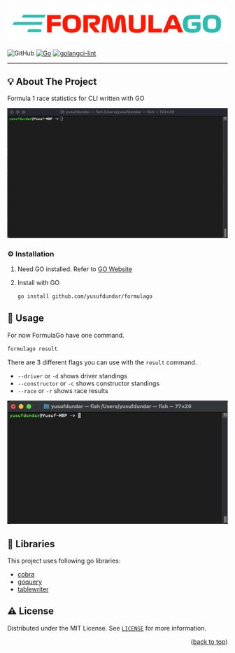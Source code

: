 ![FormulaGo Logo](assets/formulago_logo.png "FormulaGo")

![GitHub](https://img.shields.io/github/license/yusufdundar/formulago?label=license)
[![Go](https://github.com/yusufdundar/formulago/actions/workflows/go.yml/badge.svg)](https://github.com/yusufdundar/formulago/actions/workflows/go.yml)
[![golangci-lint](https://github.com/yusufdundar/formulago/actions/workflows/golangci-lint.yml/badge.svg)](https://github.com/yusufdundar/formulago/actions/workflows/golangci-lint.yml)

---

## 💡 About The Project

Formula 1 race statistics for CLI written with GO

![FormulaGo gif](assets/formulago_driver.gif "FormulaGo gif")

### ⚙️ Installation

1. Need GO installed. Refer to [GO Website](https://go.dev/dl/)

2. Install with GO

   ```sh
   go install github.com/yusufdundar/formulago
   ```


## 👀 Usage

For now FormulaGo have one command.

   ```sh
   formulago result
   ```

There are 3 different flags you can use with the `result` command.

* `--driver` or `-d` shows driver standings
* `--constructor` or `-c` shows constructor standings
* `--race` or `-r` shows race results

![Formulago help gif](assets/formulago_help.gif "Formula help gif")

## 📖 Libraries

This project uses following go libraries:

* [cobra](https://github.com/spf13/cobra)
* [goquery](github.com/PuerkitoBio/goquery)
* [tablewriter](https://github.com/olekukonko/tablewriter)

## ⚠️ License

Distributed under the MIT License. See [`LICENSE`](./LICENSE) for more information.

<p align="right">(<a href="#top">back to top</a>)</p>
